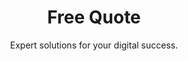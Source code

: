 ---
layout: free-quote
title: Free Quote
subtitle: Expert solutions for your digital success.
seo:
  title: "Free Quote | Oak Island Designs - Custom Web Solutions"
  description: >-
    Seeking custom web solutions? Request a free quote from Oak Island Designs. Quality services tailored to your budget and needs.
---